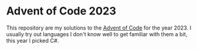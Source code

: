 # Advent of Code 2023

This repository are my solutions to the [Advent of Code](https://adventofcode.com/) for the year 2023.
I usually try out languages I don't know well to get familiar with them a bit, this year I picked C#.
